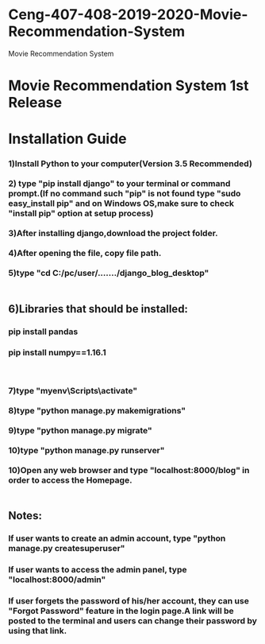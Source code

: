 # Ceng-407-408-2019-2020-Movie-Recommendation-System
Movie Recommendation System

# Movie Recommendation System 1st Release

<h1>Installation Guide</h1>

<h3>1)Install Python to your computer(Version 3.5 Recommended)<br><br>
2) type "pip install django" to your terminal or command prompt.(If no command such "pip" is not found type "sudo easy_install pip" and on Windows OS,make sure to check "install pip" option at setup process)<br><br>
3)After installing django,download the project folder.<br><br>
4)After opening the file, copy file path.<br><br>
5)type "cd C:/pc/user/......./django_blog_desktop"<br><br>
<h2>6)Libraries that should be installed:</h2>
  <h3>pip install pandas</h3>
  <h3>pip install numpy==1.16.1</h3><br>
<h3>
7)type "myenv\Scripts\activate"<br><br>
8)type "python manage.py makemigrations"<br><br>
9)type "python manage.py migrate"<br><br>
10)type "python manage.py runserver"<br><br>
10)Open any web browser and type "localhost:8000/blog" in order to access the Homepage.<br><br>
</h3>
<h2>Notes:</h2>
<h3>If user wants to create an admin account, type "python manage.py createsuperuser"
<h3>If user wants to access the admin panel, type "localhost:8000/admin"
<h3>If user forgets the password of his/her account, they can use "Forgot Password" feature in the login page.A link will be posted to the terminal and users can change their password by using that link.
